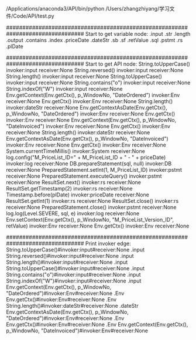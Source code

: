 /Applications/anaconda3/API/bin/python /Users/zhangzhiyang/学习文件/Code/API/test.py 

################################################################################
Start to get variable node: 
<String>.input
<String>.str
<int>.length
<String>.output
<boolean>.contains
<int>.index
<Timestamp>.priceDate
<String>.dateStr
<StringBuilder>.sb
<StringBuffer>.sf
<int>.retValue
<String>.sql
<PreparedStatement>.pstmt
<ResultSet>.rs
<Timestamp>.plDate

################################################################################
Start to get API node: 
String.toUpperCase()  invoker:input  receiver:None
String.reversed()  invoker:input  receiver:None
String.length()  invoker:input  receiver:None
String.toUpperCase()  invoker:input  receiver:None
String.contains("o")  invoker:input  receiver:None
String.indexOf("W")  invoker:input  receiver:None
Env.getContext(Env.getCtx(), p_WindowNo, "DateOrdered")  invoker:Env  receiver:None
Env.getCtx()  invoker:Env  receiver:None
String.length()  invoker:dateStr  receiver:None
Env.getContextAsDate(Env.getCtx(), p_WindowNo, "DateOrdered")  invoker:Env  receiver:None
Env.getCtx()  invoker:Env  receiver:None
Env.getContext(Env.getCtx(), p_WindowNo, "DateInvoiced")  invoker:Env  receiver:None
Env.getCtx()  invoker:Env  receiver:None
String.length()  invoker:dateStr  receiver:None
Env.getContextAsDate(Env.getCtx(), p_WindowNo, "DateInvoiced")  invoker:Env  receiver:None
Env.getCtx()  invoker:Env  receiver:None
System.currentTimeMillis()  invoker:System  receiver:None
log.config("M_PriceList_ID=" + M_PriceList_ID + " - " + priceDate)  invoker:log  receiver:None
DB.prepareStatement(sql, null)  invoker:DB  receiver:None
PreparedStatement.setInt(1, M_PriceList_ID)  invoker:pstmt  receiver:None
PreparedStatement.executeQuery()  invoker:pstmt  receiver:None
ResultSet.next()  invoker:rs  receiver:None
ResultSet.getTimestamp(2)  invoker:rs  receiver:None
Timestamp.before(plDate)  invoker:priceDate  receiver:None
ResultSet.getInt(1)  invoker:rs  receiver:None
ResultSet.close()  invoker:rs  receiver:None
PreparedStatement.close()  invoker:pstmt  receiver:None
log.log(Level.SEVERE, sql, e)  invoker:log  receiver:None
Env.setContext(Env.getCtx(), p_WindowNo, "M_PriceList_Version_ID", retValue)  invoker:Env  receiver:None
Env.getCtx()  invoker:Env  receiver:None

################################################################################
Print invoker edge: 
String.toUpperCase()#invoker:input#receiver:None   <String>.input
String.reversed()#invoker:input#receiver:None   <String>.input
String.length()#invoker:input#receiver:None   <String>.input
String.toUpperCase()#invoker:input#receiver:None   <String>.input
String.contains("o")#invoker:input#receiver:None   <String>.input
String.indexOf("W")#invoker:input#receiver:None   <String>.input
Env.getContext(Env.getCtx(), p_WindowNo, "DateOrdered")#invoker:Env#receiver:None   <Object>.Env
Env.getCtx()#invoker:Env#receiver:None   <Object>.Env
String.length()#invoker:dateStr#receiver:None   <String>.dateStr
Env.getContextAsDate(Env.getCtx(), p_WindowNo, "DateOrdered")#invoker:Env#receiver:None   <Object>.Env
Env.getCtx()#invoker:Env#receiver:None   <Object>.Env
Env.getContext(Env.getCtx(), p_WindowNo, "DateInvoiced")#invoker:Env#receiver:None   <Object>.Env
Env.getCtx()#invoker:Env#receiver:None   <Object>.Env
String.length()#invoker:dateStr#receiver:None   <String>.dateStr
Env.getContextAsDate(Env.getCtx(), p_WindowNo, "DateInvoiced")#invoker:Env#receiver:None   <Object>.Env
Env.getCtx()#invoker:Env#receiver:None   <Object>.Env
System.currentTimeMillis()#invoker:System#receiver:None   <Object>.System
log.config("M_PriceList_ID=" + M_PriceList_ID + " - " + priceDate)#invoker:log#receiver:None   <Object>.log
DB.prepareStatement(sql, null)#invoker:DB#receiver:None   <Object>.DB
PreparedStatement.setInt(1, M_PriceList_ID)#invoker:pstmt#receiver:None   <PreparedStatement>.pstmt
PreparedStatement.executeQuery()#invoker:pstmt#receiver:None   <PreparedStatement>.pstmt
ResultSet.next()#invoker:rs#receiver:None   <ResultSet>.rs
ResultSet.getTimestamp(2)#invoker:rs#receiver:None   <ResultSet>.rs
Timestamp.before(plDate)#invoker:priceDate#receiver:None   <Timestamp>.priceDate
ResultSet.getInt(1)#invoker:rs#receiver:None   <ResultSet>.rs
ResultSet.close()#invoker:rs#receiver:None   <ResultSet>.rs
PreparedStatement.close()#invoker:pstmt#receiver:None   <PreparedStatement>.pstmt
log.log(Level.SEVERE, sql, e)#invoker:log#receiver:None   <Object>.log
Env.setContext(Env.getCtx(), p_WindowNo, "M_PriceList_Version_ID", retValue)#invoker:Env#receiver:None   <Object>.Env
Env.getCtx()#invoker:Env#receiver:None   <Object>.Env
dict_keys(['input', 'str', 'length', 'output', 'contains', 'index', 'priceDate', 'dateStr', 'sb', 'sf', 'retValue', 'sql', 'pstmt', 'rs', 'plDate'])
dict_keys(['String.toUpperCase()#invoker:input#receiver:None', 'String.reversed()#invoker:input#receiver:None', 'String.length()#invoker:input#receiver:None', 'String.contains("o")#invoker:input#receiver:None', 'String.indexOf("W")#invoker:input#receiver:None', 'Env.getContext(Env.getCtx(), p_WindowNo, "DateOrdered")#invoker:Env#receiver:None', 'Env.getCtx()#invoker:Env#receiver:None', 'String.length()#invoker:dateStr#receiver:None', 'Env.getContextAsDate(Env.getCtx(), p_WindowNo, "DateOrdered")#invoker:Env#receiver:None', 'Env.getContext(Env.getCtx(), p_WindowNo, "DateInvoiced")#invoker:Env#receiver:None', 'Env.getContextAsDate(Env.getCtx(), p_WindowNo, "DateInvoiced")#invoker:Env#receiver:None', 'System.currentTimeMillis()#invoker:System#receiver:None', 'log.config("M_PriceList_ID=" + M_PriceList_ID + " - " + priceDate)#invoker:log#receiver:None', 'DB.prepareStatement(sql, null)#invoker:DB#receiver:None', 'PreparedStatement.setInt(1, M_PriceList_ID)#invoker:pstmt#receiver:None', 'PreparedStatement.executeQuery()#invoker:pstmt#receiver:None', 'ResultSet.next()#invoker:rs#receiver:None', 'ResultSet.getTimestamp(2)#invoker:rs#receiver:None', 'Timestamp.before(plDate)#invoker:priceDate#receiver:None', 'ResultSet.getInt(1)#invoker:rs#receiver:None', 'ResultSet.close()#invoker:rs#receiver:None', 'PreparedStatement.close()#invoker:pstmt#receiver:None', 'log.log(Level.SEVERE, sql, e)#invoker:log#receiver:None', 'Env.setContext(Env.getCtx(), p_WindowNo, "M_PriceList_Version_ID", retValue)#invoker:Env#receiver:None'])

################################################################################
Print receiver edge: 
String.toUpperCase()#invoker:input#receiver:None   <String>.str
Env.getContextAsDate(Env.getCtx(), p_WindowNo, "DateOrdered")#invoker:Env#receiver:None   <Timestamp>.priceDate
Env.getContext(Env.getCtx(), p_WindowNo, "DateInvoiced")#invoker:Env#receiver:None   <String>.dateStr
Env.getContextAsDate(Env.getCtx(), p_WindowNo, "DateInvoiced")#invoker:Env#receiver:None   <Timestamp>.priceDate
ResultSet.getInt(1)#invoker:rs#receiver:None   <int>.retValue
String.length()#invoker:input#receiver:None   <int>.length
String.toUpperCase()#invoker:input#receiver:None   <String>.output
String.contains("o")#invoker:input#receiver:None   <boolean>.contains
String.indexOf("W")#invoker:input#receiver:None   <int>.index
Env.getContext(Env.getCtx(), p_WindowNo, "DateOrdered")#invoker:Env#receiver:None   <String>.dateStr
DB.prepareStatement(sql, null)#invoker:DB#receiver:None   <PreparedStatement>.pstmt
PreparedStatement.executeQuery()#invoker:pstmt#receiver:None   <ResultSet>.rs
ResultSet.getTimestamp(2)#invoker:rs#receiver:None   <Timestamp>.plDate

进程已结束,退出代码0
